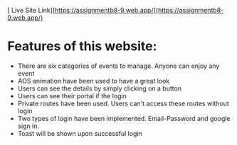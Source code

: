 [ Live Site Link][https://assignmentb8-9.web.app/](https://assignmentb8-9.web.app/)

# Features of this website:

- There are six categories of events to manage. Anyone can enjoy any event
- AOS animation have been used to have a great look
- Users can see the details by simply clicking on a button
- Users can see their portal if the login
- Private routes have been used. Users can't access these routes without login
- Two types of login have been implemented. Email-Password and google sign in.
- Toast will be shown upon successful login
